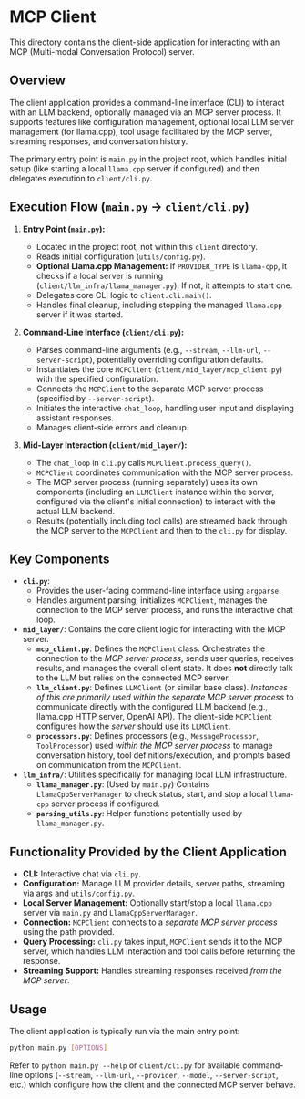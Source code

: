 # MCP Client

This directory contains the client-side application for interacting with an MCP (Multi-modal Conversation Protocol) server.

## Overview

The client application provides a command-line interface (CLI) to interact with an LLM backend, optionally managed via an MCP server process. It supports features like configuration management, optional local LLM server management (for llama.cpp), tool usage facilitated by the MCP server, streaming responses, and conversation history.

The primary entry point is `main.py` in the project root, which handles initial setup (like starting a local `llama.cpp` server if configured) and then delegates execution to `client/cli.py`.

## Execution Flow (`main.py` -> `client/cli.py`)

1.  **Entry Point (`main.py`):**
    *   Located in the project root, not within this `client` directory.
    *   Reads initial configuration (`utils/config.py`).
    *   **Optional Llama.cpp Management:** If `PROVIDER_TYPE` is `llama-cpp`, it checks if a local server is running (`client/llm_infra/llama_manager.py`). If not, it attempts to start one.
    *   Delegates core CLI logic to `client.cli.main()`.
    *   Handles final cleanup, including stopping the managed `llama.cpp` server if it was started.

2.  **Command-Line Interface (`client/cli.py`):**
    *   Parses command-line arguments (e.g., `--stream`, `--llm-url`, `--server-script`), potentially overriding configuration defaults.
    *   Instantiates the core `MCPClient` (`client/mid_layer/mcp_client.py`) with the specified configuration.
    *   Connects the `MCPClient` to the separate MCP server process (specified by `--server-script`).
    *   Initiates the interactive `chat_loop`, handling user input and displaying assistant responses.
    *   Manages client-side errors and cleanup.

3.  **Mid-Layer Interaction (`client/mid_layer/`):**
    *   The `chat_loop` in `cli.py` calls `MCPClient.process_query()`.
    *   `MCPClient` coordinates communication with the MCP server process.
    *   The MCP server process (running separately) uses its own components (including an `LLMClient` instance within the server, configured via the client's initial connection) to interact with the actual LLM backend.
    *   Results (potentially including tool calls) are streamed back through the MCP server to the `MCPClient` and then to the `cli.py` for display.

## Key Components

*   **`cli.py`**:
    *   Provides the user-facing command-line interface using `argparse`.
    *   Handles argument parsing, initializes `MCPClient`, manages the connection to the MCP server process, and runs the interactive chat loop.
*   **`mid_layer/`**: Contains the core client logic for interacting with the MCP server.
    *   **`mcp_client.py`**: Defines the `MCPClient` class. Orchestrates the connection to the *MCP server process*, sends user queries, receives results, and manages the overall client state. It does **not** directly talk to the LLM but relies on the connected MCP server.
    *   **`llm_client.py`**: Defines `LLMClient` (or similar base class). *Instances of this are primarily used within the separate MCP server process* to communicate directly with the configured LLM backend (e.g., llama.cpp HTTP server, OpenAI API). The client-side `MCPClient` configures how the *server* should use its `LLMClient`.
    *   **`processors.py`**: Defines processors (e.g., `MessageProcessor`, `ToolProcessor`) used *within the MCP server process* to manage conversation history, tool definitions/execution, and prompts based on communication from the `MCPClient`.
*   **`llm_infra/`**: Utilities specifically for managing local LLM infrastructure.
    *   **`llama_manager.py`**: (Used by `main.py`) Contains `LlamaCppServerManager` to check status, start, and stop a local `llama-cpp` server process if configured.
    *   **`parsing_utils.py`**: Helper functions potentially used by `llama_manager.py`.

## Functionality Provided by the Client Application

*   **CLI:** Interactive chat via `cli.py`.
*   **Configuration:** Manage LLM provider details, server paths, streaming via args and `utils/config.py`.
*   **Local Server Management:** Optionally start/stop a local `llama.cpp` server via `main.py` and `LlamaCppServerManager`.
*   **Connection:** `MCPClient` connects to a *separate MCP server process* using the path provided.
*   **Query Processing:** `cli.py` takes input, `MCPClient` sends it to the MCP server, which handles LLM interaction and tool calls before returning the response.
*   **Streaming Support:** Handles streaming responses received *from the MCP server*.

## Usage

The client application is typically run via the main entry point:

```bash
python main.py [OPTIONS]
```

Refer to `python main.py --help` or `client/cli.py` for available command-line options (`--stream`, `--llm-url`, `--provider`, `--model`, `--server-script`, etc.) which configure how the client and the connected MCP server behave. 